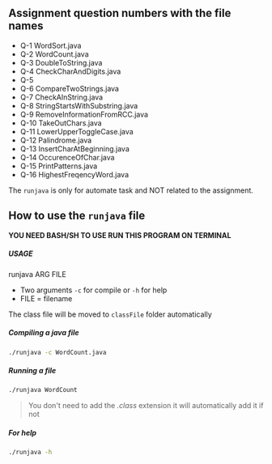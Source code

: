 ## Assignment question numbers with the file names

-   Q-1 WordSort.java
-   Q-2 WordCount.java
-   Q-3 DoubleToString.java
-   Q-4 CheckCharAndDigits.java
-   Q-5
-   Q-6 CompareTwoStrings.java
-   Q-7 CheckAInString.java
-   Q-8 StringStartsWithSubstring.java
-   Q-9 RemoveInformationFromRCC.java
-   Q-10 TakeOutChars.java
-   Q-11 LowerUpperToggleCase.java
-   Q-12 Palindrome.java
-   Q-13 InsertCharAtBeginning.java
-   Q-14 OccurenceOfChar.java
-   Q-15 PrintPatterns.java
-   Q-16 HighestFreqencyWord.java

The `runjava` is only for automate task and NOT related to the assignment.

## How to use the `runjava` file

**YOU NEED BASH/SH TO USE RUN THIS PROGRAM ON TERMINAL**

##### USAGE

runjava ARG FILE

-   Two arguments `-c` for compile or `-h` for help
-   FILE = filename

The class file will be moved to `classFile` folder automatically

##### Compiling a java file

```bash
./runjava -c WordCount.java
```

##### Running a file

```bash
./runjava WordCount
```

> You don't need to add the _.class_ extension it will automatically add it if not

##### For help

```bash
./runjava -h
```
